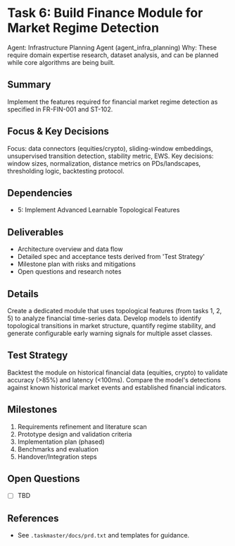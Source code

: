 # Task 6: Build Finance Module for Market Regime Detection

Agent: Infrastructure Planning Agent (agent_infra_planning)
Why: These require domain expertise research, dataset analysis, and can be planned while core algorithms are being built.

## Summary
Implement the features required for financial market regime detection as specified in FR-FIN-001 and ST-102.

## Focus & Key Decisions
Focus: data connectors (equities/crypto), sliding-window embeddings, unsupervised transition detection, stability metric, EWS.
Key decisions: window sizes, normalization, distance metrics on PDs/landscapes, thresholding logic, backtesting protocol.

## Dependencies
- 5: Implement Advanced Learnable Topological Features

## Deliverables
- Architecture overview and data flow
- Detailed spec and acceptance tests derived from 'Test Strategy'
- Milestone plan with risks and mitigations
- Open questions and research notes

## Details
Create a dedicated module that uses topological features (from tasks 1, 2, 5) to analyze financial time-series data. Develop models to identify topological transitions in market structure, quantify regime stability, and generate configurable early warning signals for multiple asset classes.

## Test Strategy
Backtest the module on historical financial data (equities, crypto) to validate accuracy (>85%) and latency (<100ms). Compare the model's detections against known historical market events and established financial indicators.

## Milestones
1. Requirements refinement and literature scan
2. Prototype design and validation criteria
3. Implementation plan (phased)
4. Benchmarks and evaluation
5. Handover/Integration steps

## Open Questions
- [ ] TBD

## References
- See `.taskmaster/docs/prd.txt` and templates for guidance.
